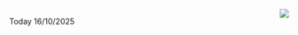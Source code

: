 <img align="right" src="https://media.giphy.com/media/M9gbBd9nbDrOTu1Mqx/giphy.gif">


Today 16/10/2025
